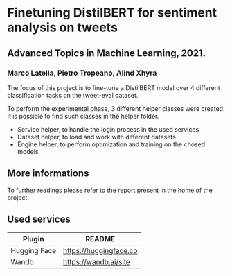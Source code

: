 # Finetuning DistilBERT for sentiment analysis on tweets
## Advanced Topics in Machine Learning, 2021. 
### Marco Latella, Pietro Tropeano, Alind Xhyra



The focus of this project is to fine-tune a DistilBERT  model over 4 different classification tasks on the tweet-eval dataset.
 
To perform the experimental phase, 3 different helper classes were created. It is possible to find such classes in the helper folder.
- Service helper, to handle the login process in the used services 
- Dataset helper, to load and work with different datasets
- Engine helper, to perform optimization and training on the chosed models

## More informations

To further readings please refer to the report present in the home of the project.

## Used services

| Plugin | README |
| ------ | ------ |
| Hugging Face | https://huggingface.co|
| Wandb | https://wandb.ai/site|
